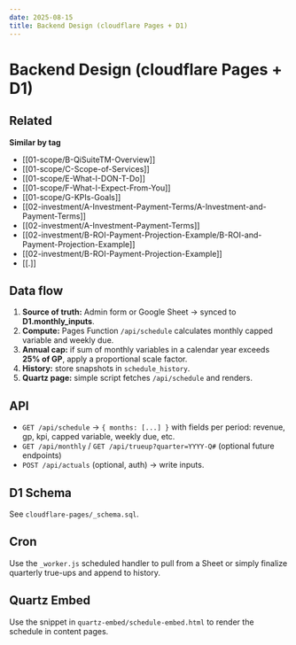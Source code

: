 ```yaml
---
date: 2025-08-15
title: Backend Design (cloudflare Pages + D1)
---
```

# Backend Design (cloudflare Pages + D1)

<!-- RELATED:START -->

## Related
**Similar by tag**
- [[01-scope/B-QiSuiteTM-Overview]]
- [[01-scope/C-Scope-of-Services]]
- [[01-scope/E-What-I-DON-T-Do]]
- [[01-scope/F-What-I-Expect-From-You]]
- [[01-scope/G-KPIs-Goals]]
- [[02-investment/A-Investment-Payment-Terms/A-Investment-and-Payment-Terms]]
- [[02-investment/A-Investment-Payment-Terms]]
- [[02-investment/B-ROI-Payment-Projection-Example/B-ROI-and-Payment-Projection-Example]]
- [[02-investment/B-ROI-Payment-Projection-Example]]
- [[.]]

<!-- RELATED:END -->



















## Data flow
1. **Source of truth:** Admin form or Google Sheet → synced to **D1.monthly_inputs**.  
2. **Compute:** Pages Function `/api/schedule` calculates monthly capped variable and weekly due.  
3. **Annual cap:** if sum of monthly variables in a calendar year exceeds **25% of GP**, apply a proportional scale factor.  
4. **History:** store snapshots in `schedule_history`.  
5. **Quartz page:** simple script fetches `/api/schedule` and renders.

## API
- `GET /api/schedule` → `{ months: [...] }` with fields per period: revenue, gp, kpi, capped variable, weekly due, etc.
- `GET /api/monthly` / `GET /api/trueup?quarter=YYYY-Q#` (optional future endpoints)
- `POST /api/actuals` (optional, auth) → write inputs.

## D1 Schema
See `cloudflare-pages/_schema.sql`.

## Cron
Use the `_worker.js` scheduled handler to pull from a Sheet or simply finalize quarterly true-ups and append to history.

## Quartz Embed
Use the snippet in `quartz-embed/schedule-embed.html` to render the schedule in content pages.